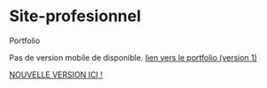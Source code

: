 # Site-profesionnel
Portfolio 

Pas de version mobile de disponible.
[lien vers le portfolio (version 1)]( https://cassandrach.github.io/portfolio-v1/)


[NOUVELLE VERSION ICI !]( https://cassandrach.github.io/)
